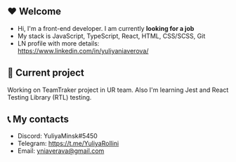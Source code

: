 
## :heart: Welcome

- Hi, I'm a front-end developer. I am currently **looking for a job**
- My stack is JavaScript, TypeScript, React, HTML, CSS/SCSS, Git
- LN profile with more details: https://www.linkedin.com/in/yuliyaniaverova/

## :pushpin: Current project

Working on TeamTraker project in UR team.
Also I'm learning Jest and React Testing Library (RTL) testing.

## :telephone_receiver: My contacts

- Discord: YuliyaMinsk#5450
- Telegram: https://t.me/YuliyaRollini
- Email: yniaverava@gmail.com
